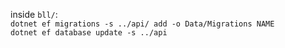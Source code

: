inside `bll/`:  
`dotnet ef migrations -s ../api/ add -o Data/Migrations NAME`  
`dotnet ef database update -s ../api`